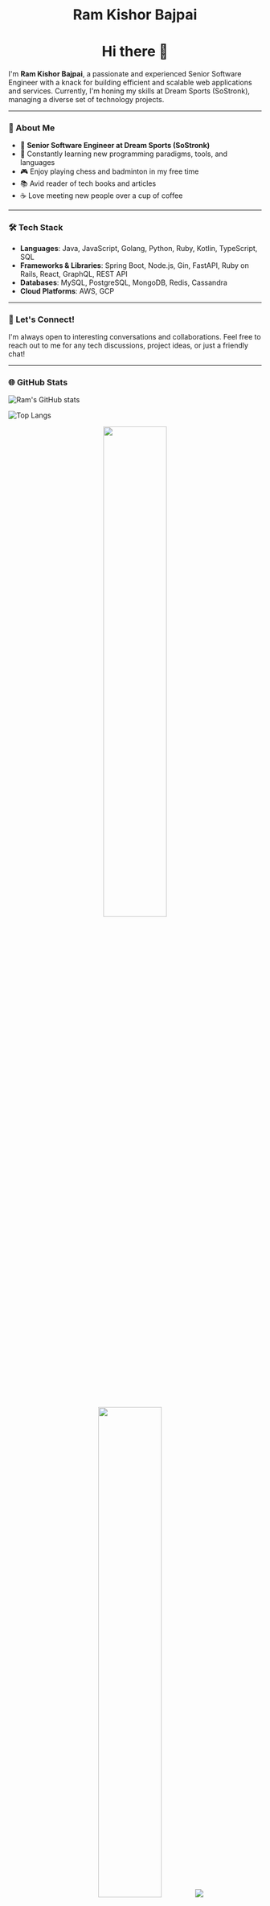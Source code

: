 <h1 align="center">Ram Kishor Bajpai</h1>

<h1 align="center">Hi there 👋</h1>


I'm **Ram Kishor Bajpai**, a passionate and experienced Senior Software Engineer with a knack for building efficient and scalable web applications and services. Currently, I'm honing my skills at Dream Sports (SoStronk), managing a diverse set of technology projects.

---

### 🚀 About Me

- 💼 **Senior Software Engineer at Dream Sports (SoStronk)**
- 🌱 Constantly learning new programming paradigms, tools, and languages
- 🎮 Enjoy playing chess and badminton in my free time
- 📚 Avid reader of tech books and articles
- ☕ Love meeting new people over a cup of coffee

---

### 🛠️ Tech Stack

- **Languages**: Java, JavaScript, Golang, Python, Ruby, Kotlin, TypeScript, SQL
- **Frameworks & Libraries**: Spring Boot, Node.js, Gin, FastAPI, Ruby on Rails, React, GraphQL, REST API
- **Databases**: MySQL, PostgreSQL, MongoDB, Redis, Cassandra
- **Cloud Platforms**: AWS, GCP

<!--
---

### 🌟 Projects

Here are a few projects that I've worked on:

- [**Project Name**](link): Brief description of the project.
- [**Project Name**](link): Brief description of the project.
- [**Project Name**](link): Brief description of the project.

-->
---

### 💬 Let's Connect!

I'm always open to interesting conversations and collaborations. Feel free to reach out to me for any tech discussions, project ideas, or just a friendly chat!

---

### 🌐 GitHub Stats

![Ram's GitHub stats](https://github-readme-stats.vercel.app/api?username=ramkishorbajpai&show_icons=true&theme=radical)

![Top Langs](https://github-readme-stats.vercel.app/api/top-langs/?username=ramkishorbajpai&layout=compact&theme=radical)


<p align="center">
  <img height="50%" width="auto" src ="https://github-readme-stats.vercel.app/api?username=ramkishorbajpai&show_icons=true&count_private=true&theme=darcula&hide_border=true&hide=issues&bg_color=00000000">
  <img height="50%" width="auto" src ="https://github-readme-stats.vercel.app/api/top-langs/?username=ramkishorbajpai&layout=compact&hide_border=true&theme=darcula&bg_color=00000000&langs_count=6&hide=text,css,php&exclude_repo=ramkishorbajpai,portfolio">
  <img src ="https://github-readme-streak-stats.herokuapp.com?user=ramkishorbajpai&theme=darcula&hide_border=true&background=FFFFFF00">
  <br>
  <br>
  <a href="https://buymeacoffee.com/ramkishorbajpai"> <img align="center" src="https://cdn.buymeacoffee.com/buttons/v2/default-orange.png" height="50" width="210" alt="aveek.saha" /></a>
</p>

---

### ✨ Fun Fact

I'm an avid lover of coffee and can often be found experimenting with different brewing methods. Let's grab a cup together and talk tech!
